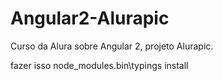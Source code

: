 # Angular2-Alurapic
Curso da Alura sobre Angular 2, projeto Alurapic.

fazer isso node_modules\.bin\typings install
